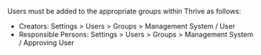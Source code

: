 Users must be added to the appropriate groups within Thrive as follows:

- Creators: Settings \> Users \> Groups \> Management System / User
- Responsible Persons: Settings \> Users \> Groups \> Management System
  / Approving User
